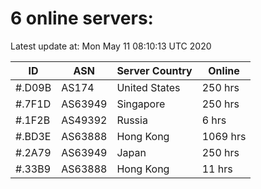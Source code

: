 # 6 online servers:

Latest update at: Mon May 11 08:10:13 UTC 2020

| ID | ASN | Server Country | Online |
| -- | --- | -------------- | ------ |
| #.D09B | AS174 | United States | 250 hrs |
| #.7F1D | AS63949 | Singapore | 250 hrs |
| #.1F2B | AS49392 | Russia | 6 hrs |
| #.BD3E | AS63888 | Hong Kong | 1069 hrs |
| #.2A79 | AS63949 | Japan | 250 hrs |
| #.33B9 | AS63888 | Hong Kong | 11 hrs |

